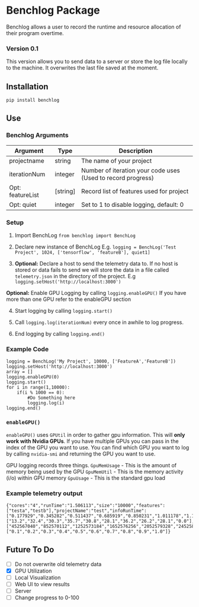 # Benchlog Package

Benchlog allows a user to record the runtime and resource allocation of their program overtime.

### Version 0.1
This version allows you to send data to a server or store the log file locally to the machine. It overwrites the last file saved at the moment.

## Installation
`pip install benchlog`

## Use
### Benchlog Arguments
| Argument  | Type | Description |
|---|---|---|
| projectname  | string  | The name of your project |
|  iterationNum | integer  | Number of iteration your code uses (Used to record progress)|
|  Opt: featureList | [string] | Record list of features used for project |
|  Opt: quiet | integer | Set to 1 to disable logging, default: 0  |

### Setup
1. Import BenchLog
`from benchlog import BenchLog`

2. Declare new instance of BenchLog
E.g. `logging = BenchLog('Test Project', 1024, ['tensorflow', 'featureB'], quiet1]`

3. **Optional:** Declare a host to send the telemetry data to. If no host is stored or data fails to send we will store the data in a file called `telemetry.json` in the directory of the project.
E.g `logging.setHost('http://localhost:3000')`

  **Optional:** Enable GPU Logging by calling `logging.enableGPU()` If you have more than one GPU refer to the enableGPU section

4. Start logging by calling `logging.start()`

5. Call `logging.log(iterationNum)` every once in awhile to log progress.

6. End logging by calling `logging.end()`

### Example Code

```
logging = BenchLog('My Project', 10000, ['FeatureA','FeatureB'])
logging.setHost('http://localhost:3000')
array = []
logging.enableGPU(0)
logging.start()
for i in range(1,10000):
    if(i % 1000 == 0):
        #Do Something here
        logging.log(i)
logging.end()
```

### `enableGPU()`
`enableGPU()` uses `GPUtil` in order to gather gpu information. This will **only work with Nvidia GPUs**. If you have multiple GPUs you can pass in the index of the GPU you want to use. You can find which GPU you want to log by calling `nvidia-smi` and returning the GPU you want to use.

GPU logging records three things.
`GpuMemUsage` - This is the amount of memory being used by the GPU
`GpuMemUtil` - This is the memory activity (i/o) within GPU memory
`GpuUsage` - This is the standard gpu load

### Example telemetry output
```
{"cores":"4","runTime":"1.506113","size":"10000","features":["testa","testb"],"projectName":"test","infoRunTime":["0.177929","0.345282","0.511437","0.685919","0.850231","1.011178","1.182584","1.345929","1.505748","1.506086"],"infoCpuUsage":["13.2","32.4","30.3","35.7","30.8","28.1","36.2","26.2","28.1","0.0"],"infoMemoryUsage":["452567040","852570112","1252573184","1652576256","2052579328","2452582400","2852585472","3252588544","3652591616","3652591616"],"infoProgress":["0.1","0.2","0.3","0.4","0.5","0.6","0.7","0.8","0.9","1.0"]}
```

## Future To Do
- [ ] Do not overwrite old telemetry data
- [X] GPU Utilization
- [ ] Local Visualization
- [ ] Web UI to view results
- [ ] Server
- [ ] Change progress to 0-100
